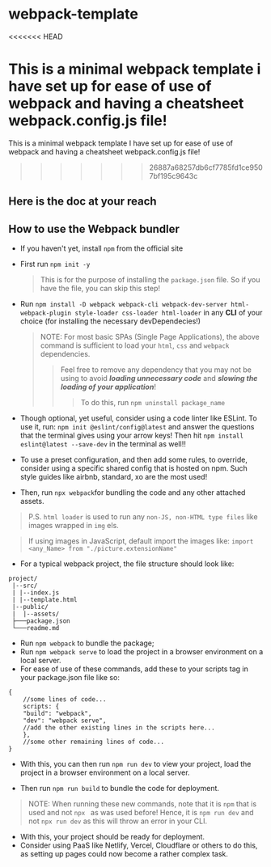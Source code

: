 # webpack-template

<<<<<<< HEAD

# This is a minimal webpack template i have set up for ease of use of webpack and having a cheatsheet webpack.config.js file!

This is a minimal webpack template I have set up for ease of use of webpack and having a cheatsheet webpack.config.js file!

> > > > > > > 26887a68257db6cf7785fd1ce9507bf195c9643c

## Here is the doc at your reach

## How to use the Webpack bundler

- If you haven't yet, install `npm` from the official site
- First run `npm init -y`

  > This is for the purpose of installing the `package.json` file. So if you have the file, you can skip this step!

- Run `npm install -D webpack webpack-cli webpack-dev-server html-webpack-plugin style-loader css-loader html-loader` in any **CLI** of your choice (for installing the necessary devDependecies!)

  > NOTE: For most basic SPAs (Single Page Applications), the above command is sufficient to load your `html`, `css` and `webpack` dependencies.
  >
  > > Feel free to remove any dependency that you may not be using to avoid **_loading unnecessary code_** and **_slowing the loading of your application_**!
  > >
  > > > To do this, run
  > > > `npm uninstall package_name`

- Though optional, yet useful, consider using a code linter like ESLint. To use it, run: `npm init @eslint/config@latest` and answer the questions that the terminal gives using your arrow keys! Then hit `npm install eslint@latest --save-dev` in the terminal as well!!

- To use a preset configuration, and then add some rules, to override, consider using a specific shared config that is hosted on npm. Such style guides like airbnb, standard, xo are the most used!

- Then, run `npx webpack`for bundling the code and any other attached assets.

> P.S. `html loader` is used to run any `non-JS, non-HTML type files` like images wrapped in `img` els.

> If using images in JavaScript, default import the images like:
> `import <any_Name> from "./picture.extensionName"`

- For a typical webpack project, the file structure should look like:

```
project/
 |--src/
 | |--index.js
 | |--template.html
 |--public/
 |  |--assets/
 ├───package.json
 └───readme.md
```

- Run `npm webpack` to bundle the package;
- Run `npm webpack serve` to load the project in a browser environment on a local server.
- For ease of use of these commands, add these to your scripts tag in your package.json file like so:

```
{
    //some lines of code...
    scripts: {
    "build": "webpack",
    "dev": "webpack serve",
    //add the other existing lines in the scripts here...
    },
    //some other remaining lines of code...
}
```

- With this, you can then run `npm run dev` to view your project, load the project in a browser environment on a local server.

- Then run `npm run build` to bundle the code for deployment.

> NOTE: When running these new commands, note that it is `npm` that is used and not `npx ` as was used before! Hence, it is `npm run dev` and not `npx run dev` as this will throw an error in your CLI.

- With this, your project should be ready for deployment.
- Consider using PaaS like Netlify, Vercel, Cloudflare or others to do this, as setting up pages could now become a rather complex task.
